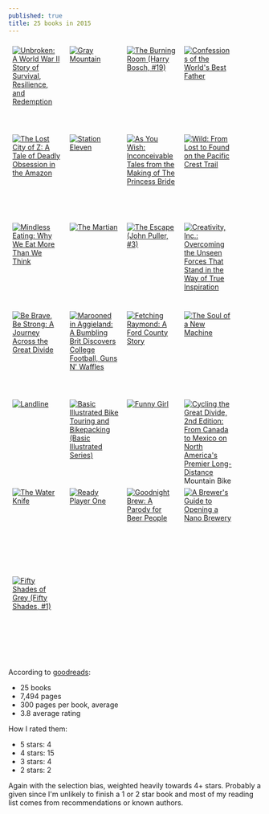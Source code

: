 ```yaml
---
published: true
title: 25 books in 2015
---
```




<style type="text/css" media="screen">
.gr_grid_container a {
  float: left;
  width: 98px;
  height: 160px;
  padding: 8px 8px;
  overflow: hidden;
}
</style>
<p class="gr_grid_container">
    <a href="https://www.goodreads.com/book/show/8664353-unbroken" title="Unbroken: A World War II Story of Survival, Resilience, and Redemption"><img alt="Unbroken: A World War II Story of Survival, Resilience, and Redemption" border="0" src="https://d.gr-assets.com/books/1327861115m/8664353.jpg" /></a>
    <a href="https://www.goodreads.com/book/show/20707959-gray-mountain" title="Gray Mountain"><img alt="Gray Mountain" border="0" src="https://d.gr-assets.com/books/1403704671m/20707959.jpg" /></a>
    <a href="https://www.goodreads.com/book/show/20881071-the-burning-room" title="The Burning Room (Harry Bosch, #19)"><img alt="The Burning Room (Harry Bosch, #19)" border="0" src="https://d.gr-assets.com/books/1392997140m/20881071.jpg" /></a>
    <a href="https://www.goodreads.com/book/show/18667849-confessions-of-the-world-s-best-father" title="Confessions of the World's Best Father"><img alt="Confessions of the World's Best Father" border="0" src="https://d.gr-assets.com/books/1382331894m/18667849.jpg" /></a>
    <a href="https://www.goodreads.com/book/show/3398625-the-lost-city-of-z" title="The Lost City of Z: A Tale of Deadly Obsession in the Amazon"><img alt="The Lost City of Z: A Tale of Deadly Obsession in the Amazon" border="0" src="https://d.gr-assets.com/books/1320487318m/3398625.jpg" /></a>
    <a href="https://www.goodreads.com/book/show/20170404-station-eleven" title="Station Eleven"><img alt="Station Eleven" border="0" src="https://d.gr-assets.com/books/1451446835m/20170404.jpg" /></a>
    <a href="https://www.goodreads.com/book/show/21412202-as-you-wish" title="As You Wish: Inconceivable Tales from the Making of The Princess Bride"><img alt="As You Wish: Inconceivable Tales from the Making of The Princess Bride" border="0" src="https://d.gr-assets.com/books/1418103917m/21412202.jpg" /></a>
    <a href="https://www.goodreads.com/book/show/12262741-wild" title="Wild: From Lost to Found on the Pacific Crest Trail"><img alt="Wild: From Lost to Found on the Pacific Crest Trail" border="0" src="https://d.gr-assets.com/books/1354159655m/12262741.jpg" /></a>
    <a href="https://www.goodreads.com/book/show/129731.Mindless_Eating" title="Mindless Eating: Why We Eat More Than We Think"><img alt="Mindless Eating: Why We Eat More Than We Think" border="0" src="https://d.gr-assets.com/books/1320482034m/129731.jpg" /></a>
    <a href="https://www.goodreads.com/book/show/18007564-the-martian" title="The Martian"><img alt="The Martian" border="0" src="https://d.gr-assets.com/books/1413706054m/18007564.jpg" /></a>
    <a href="https://www.goodreads.com/book/show/20767918-the-escape" title="The Escape (John Puller, #3)"><img alt="The Escape (John Puller, #3)" border="0" src="https://d.gr-assets.com/books/1404163742m/20767918.jpg" /></a>
    <a href="https://www.goodreads.com/book/show/18077903-creativity-inc" title="Creativity, Inc.: Overcoming the Unseen Forces That Stand in the Way of True Inspiration"><img alt="Creativity, Inc.: Overcoming the Unseen Forces That Stand in the Way of True Inspiration" border="0" src="https://d.gr-assets.com/books/1400863577m/18077903.jpg" /></a>
    <a href="https://www.goodreads.com/book/show/11349560-be-brave-be-strong" title="Be Brave, Be Strong: A Journey Across the Great Divide"><img alt="Be Brave, Be Strong: A Journey Across the Great Divide" border="0" src="https://d.gr-assets.com/books/1328336374m/11349560.jpg" /></a>
    <a href="https://www.goodreads.com/book/show/23236890-marooned-in-aggieland" title="Marooned in Aggieland: A Bumbling Brit Discovers College Football, Guns N' Waffles"><img alt="Marooned in Aggieland: A Bumbling Brit Discovers College Football, Guns N' Waffles" border="0" src="https://s.gr-assets.com/assets/nophoto/book/111x148-bcc042a9c91a29c1d680899eff700a03.png" /></a>
    <a href="https://www.goodreads.com/book/show/18014776-fetching-raymond" title="Fetching Raymond: A Ford County Story"><img alt="Fetching Raymond: A Ford County Story" border="0" src="https://d.gr-assets.com/books/1370279377m/18014776.jpg" /></a>
    <a href="https://www.goodreads.com/book/show/7090.The_Soul_of_a_New_Machine" title="The Soul of a New Machine"><img alt="The Soul of a New Machine" border="0" src="https://d.gr-assets.com/books/1441207522m/7090.jpg" /></a>
    <a href="https://www.goodreads.com/book/show/18081809-landline" title="Landline"><img alt="Landline" border="0" src="https://d.gr-assets.com/books/1381520801m/18081809.jpg" /></a>
    <a href="https://www.goodreads.com/book/show/26846895-basic-illustrated-bike-touring-and-bikepacking" title="Basic Illustrated Bike Touring and Bikepacking (Basic Illustrated Series)"><img alt="Basic Illustrated Bike Touring and Bikepacking (Basic Illustrated Series)" border="0" src="https://d.gr-assets.com/books/1443712790m/26846895.jpg" /></a>
    <a href="https://www.goodreads.com/book/show/22749994-funny-girl" title="Funny Girl"><img alt="Funny Girl" border="0" src="https://d.gr-assets.com/books/1415127744m/22749994.jpg" /></a>
    <a href="https://www.goodreads.com/book/show/19171653-cycling-the-great-divide-2nd-edition" title="Cycling the Great Divide, 2nd Edition: From Canada to Mexico on North America's Premier Long-Distance Mountain Bike Route"><img alt="Cycling the Great Divide, 2nd Edition: From Canada to Mexico on North America's Premier Long-Distance Mountain Bike Route" border="0" src="https://d.gr-assets.com/books/1386144206m/19171653.jpg" /></a>
    <a href="https://www.goodreads.com/book/show/23209924-the-water-knife" title="The Water Knife"><img alt="The Water Knife" border="0" src="https://d.gr-assets.com/books/1411059576m/23209924.jpg"></a>
    <a href="https://www.goodreads.com/book/show/20603758-ready-player-one" title="Ready Player One"><img alt="Ready Player One" border="0" src="https://d.gr-assets.com/books/1390275705m/20603758.jpg"></a>
    <a href="https://www.goodreads.com/book/show/20345049-goodnight-brew" title="Goodnight Brew: A Parody for Beer People"><img alt="Goodnight Brew: A Parody for Beer People" border="0" src="https://d.gr-assets.com/books/1403394755m/20345049.jpg"></a>
    <a href="https://www.goodreads.com/book/show/14288213-a-brewer-s-guide-to-opening-a-nano-brewery" title="A Brewer's Guide to Opening a Nano Brewery"><img alt="A Brewer's Guide to Opening a Nano Brewery" border="0" src="https://d.gr-assets.com/books/1409608424m/14288213.jpg"></a>
    <a href="ihttps://www.goodreads.com/book/show/10818853-fifty-shades-of-grey" title="iFifty Shades of Grey (Fifty Shades, #1)"><img alt="Fifty Shades of Grey (Fifty Shades, #1)" border="0" src="https://d.gr-assets.com/books/1385207843m/10818853.jpg" /></a>
    <br style="clear: both" />
</p>

According to [goodreads](https://www.goodreads.com/user/year_in_books/2015/1055482):

  * 25 books
  * 7,494 pages
  * 300 pages per book, average
  * 3.8 average rating

How I rated them:

  *  5 stars: 4
  *  4 stars: 15
  *  3 stars: 4
  *  2 stars: 2

Again with the selection bias, weighted heavily towards 4+ stars. Probably a given since I'm unlikely to finish a 1 or 2 star book and most of my reading list comes from recommendations or known authors.
